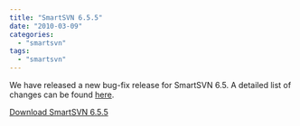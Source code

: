```yaml
---
title: "SmartSVN 6.5.5"
date: "2010-03-09"
categories: 
  - "smartsvn"
tags: 
  - "smartsvn"
---
```


We have released a new bug-fix release for SmartSVN 6.5. A detailed list of changes can be found [here](http://www.syntevo.com/smartsvn/changelog.txt).

[Download SmartSVN 6.5.5](http://www.syntevo.com/smartsvn/download.html)
